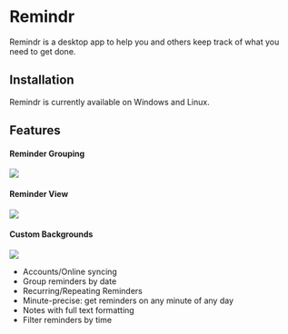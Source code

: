 # Remindr

Remindr is a desktop app to help you and others keep track of what you need to get done.

## Installation

Remindr is currently available on Windows and Linux.

## Features

#### Reminder Grouping
![](https://i.imgur.com/Y3mY2lp.png)

#### Reminder View
![](https://i.imgur.com/TxbKzjO.png)

#### Custom Backgrounds
![](https://i.imgur.com/Y3q9Isq.png)

- Accounts/Online syncing
- Group reminders by date
- Recurring/Repeating Reminders
- Minute-precise: get reminders on any minute of any day
- Notes with full text formatting
- Filter reminders by time
